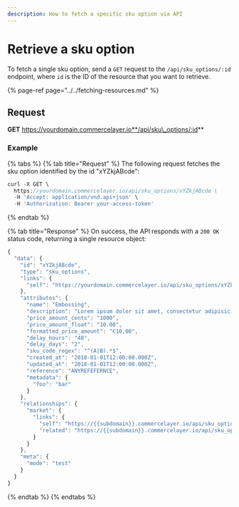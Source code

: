 ```yaml
---
description: How to fetch a specific sku option via API
---
```


# Retrieve a sku option

To fetch a single sku option, send a `GET` request to the `/api/sku_options/:id` endpoint, where `id` is the ID of the resource that you want to retrieve.

{% page-ref page="../../fetching-resources.md" %}

## Request

**GET** https://yourdomain.commercelayer.io**/api/sku\_options/:id**

### **Example**

{% tabs %}
{% tab title="Request" %}
The following request fetches the sku option identified by the id "xYZkjABcde":

```javascript
curl -X GET \
  https://yourdomain.commercelayer.io/api/sku_options/xYZkjABcde \
  -H 'Accept: application/vnd.api+json' \
  -H 'Authorization: Bearer your-access-token'
```
{% endtab %}

{% tab title="Response" %}
On success, the API responds with a `200 OK` status code, returning a single resource object:

```javascript
{
  "data": {
    "id": "xYZkjABcde",
    "type": "sku_options",
    "links": {
      "self": "https://yourdomain.commercelayer.io/api/sku_options/xYZkjABcde"
    },
    "attributes": {
      "name": "Embossing",
      "description": "Lorem ipsum dolor sit amet, consectetur adipisicing elit, sed do eiusmod tempor incididunt ut labore et dolore magna aliqua.",
      "price_amount_cents": "1000",
      "price_amount_float": "10.00",
      "formatted_price_amount": "€10,00",
      "delay_hours": "48",
      "delay_days": "2",
      "sku_code_regex": "^(A|B).*$",
      "created_at": "2018-01-01T12:00:00.000Z",
      "updated_at": "2018-01-01T12:00:00.000Z",
      "reference": "ANYREFEFERNCE",
      "metadata": {
        "foo": "bar"
      }
    },
    "relationships": {
      "market": {
        "links": {
          "self": "https://{{subdomain}}.commercelayer.io/api/sku_options/{{sku_option_id}}/relationships/market",
          "related": "https://{{subdomain}}.commercelayer.io/api/sku_options/{{sku_option_id}}/market"
        }
      }
    },
    "meta": {
      "mode": "test"
    }
  }
}
```
{% endtab %}
{% endtabs %}

